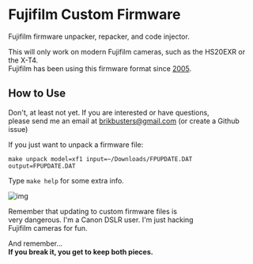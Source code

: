 # Fujifilm Custom Firmware
Fujifilm firmware unpacker, repacker, and code injector.  

This will only work on modern Fujifilm cameras, such as the HS20EXR or the X-T4.  
Fujifilm has been using this firmware format since [2005](https://fujifilm-x.com/en-us/support/download/procedure-finepix-z/).  

## How to Use
Don't, at least not yet. If you are interested or have questions,  
please send me an email at brikbusters@gmail.com (or create a Github issue)

If you just want to unpack a firmware file:  
```
make unpack model=xf1 input=~/Downloads/FPUPDATE.DAT output=FPUPDATE.DAT
```
Type `make help` for some extra info.  

![img](https://petabyt.dev/filedump/IMG_0010.JPG)

Remember that updating to custom firmware files is  
very dangerous. I'm a Canon DSLR user. I'm just hacking  
Fujifilm cameras for fun.  

And remember...   
**If you break it, you get to keep both pieces.**  
